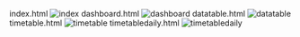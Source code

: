 index.html
![index](https://user-images.githubusercontent.com/48453356/118841621-62750580-b8c0-11eb-859d-76f8817955e6.png)
dashboard.html
![dashboard](https://user-images.githubusercontent.com/48453356/118841619-6143d880-b8c0-11eb-9292-cf3faad8aaff.png)
datatable.html
![datatable](https://user-images.githubusercontent.com/48453356/118841620-61dc6f00-b8c0-11eb-90f9-87e791296222.png)
timetable.html
![timetable](https://user-images.githubusercontent.com/48453356/118841615-60ab4200-b8c0-11eb-90f9-31f60f2c156a.png)
timetabledaily.html
![timetabledaily](https://user-images.githubusercontent.com/48453356/119127454-41c9be80-ba2c-11eb-8424-fbad5e3c4725.png)

